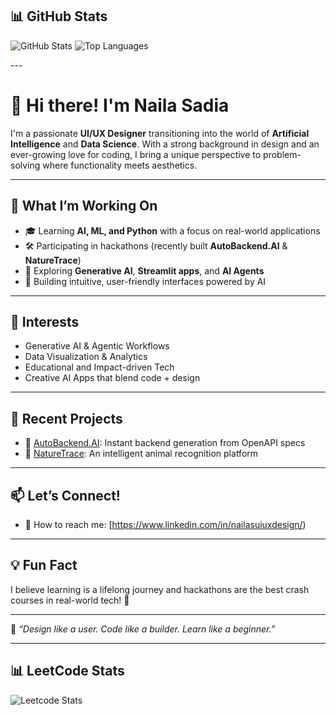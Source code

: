 <!--
**nailauiuxdesign/nailauiuxdesign** is a ✨ _special_ ✨ repository because its `README.md` (this file) appears on your GitHub profile.
-->
## 📊 GitHub Stats

<p align="">
  <img src="https://github-readme-stats.vercel.app/api?username=nailauiuxdesign&show_icons=true&theme=tokyonight" alt="GitHub Stats" />   <img src="https://github-readme-stats.vercel.app/api/top-langs/?username=nailauiuxdesign&layout=compact&theme=radical" alt="Top Languages" />

</p>
---

# 👋 Hi there! I'm Naila Sadia

I'm a passionate **UI/UX Designer** transitioning into the world of **Artificial Intelligence** and **Data Science**. With a strong background in design and an ever-growing love for coding, I bring a unique perspective to problem-solving where functionality meets aesthetics.

---

## 🚀 What I’m Working On

- 🎓 Learning **AI, ML, and Python** with a focus on real-world applications
- 🛠️ Participating in hackathons (recently built **AutoBackend.AI** & **NatureTrace**)
- 🌱 Exploring **Generative AI**, **Streamlit apps**, and **AI Agents**
- 🎨 Building intuitive, user-friendly interfaces powered by AI

---

## 🧠 Interests

- Generative AI & Agentic Workflows  
- Data Visualization & Analytics  
- Educational and Impact-driven Tech  
- Creative AI Apps that blend code + design

---

## 🌟 Recent Projects

- 🔧 [AutoBackend.AI](https://github.com/nailauiuxdesign/autobackend.ai_web): Instant backend generation from OpenAPI specs
- 🐾 [NatureTrace](https://github.com/nailauiuxdesign/2025_NatureTrace_Python): An intelligent animal recognition platform

---

## 📫 Let’s Connect!

- 💼 How to reach me: [https://www.linkedin.com/in/nailasuiuxdesign/)

---

## 💡 Fun Fact

I believe learning is a lifelong journey and hackathons are the best crash courses in real-world tech! 🚀

---

🖤 _“Design like a user. Code like a builder. Learn like a beginner.”_

---
## 📊 LeetCode Stats

![Leetcode Stats](https://leetcard.jacoblin.cool/nailasadia?theme=dark)
